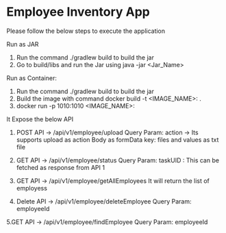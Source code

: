 # Employee Inventory App
Please follow the below steps to execute the application

Run as JAR
1. Run the command ./gradlew build to build the jar
2. Go to build/libs and run the Jar using java -jar <Jar_Name>

Run as Container:
1. Run the command ./gradlew build to build the jar
2. Build the image with command  docker build -t <IMAGE_NAME>:<VERSION> .
3. docker run -p 1010:1010  <IMAGE_NAME>:<VERSION> 

It Expose the below API 

1. POST API -> /api/v1/employee/upload 
Query Param: action -> Its supports upload as action
Body as formData key: files and values as txt file

2. GET API ->  /api/v1/employee/status
Query Param: taskUID : This can be fetched as response from API 1 

3. GET API ->  /api/v1/employee/getAllEmployees
It will return the list of employess

4.  Delete API ->  /api/v1/employee/deleteEmployee
Query Param: employeeId

5.GET API ->  /api/v1/employee/findEmployee
Query Param: employeeId
